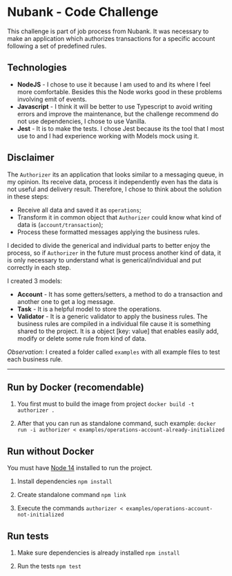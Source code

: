# Nubank - Code Challenge

This challenge is part of job process from Nubank. It was necessary to make an application which authorizes transactions for a specific account following a set of predefined rules. 

## Technologies
- **NodeJS** - I chose to use it because I am used to and its where I feel more comfortable. Besides this the Node works good in these problems involving emit of events.
- **Javascript** - I think it will be better to use Typescript to avoid writing errors and improve the maintenance, but the challenge recommend do not use dependencies, I chose to use Vanilla.
- **Jest** - It is to make the tests. I chose Jest because its the tool that I most use to and I had experience working with Models mock using it.

## Disclaimer

The `Authorizer` its an application that looks similar to a messaging queue, in my opinion. Its receive data, process it independently even has the data is not useful and delivery result. Therefore, I chose to think about the solution in these steps:

  - Receive all data and saved it as `operations`;
  - Transform it in common object that `Authorizer` could know what kind of data is (`account/transaction`);
  - Process these formatted messages applying the business rules.
    
I decided to divide the generical and individual parts to better enjoy the process, so if `Authorizer` in the future must process another kind of data, it is only necessary to understand what is generical/individual and put correctly in each step.

I created 3 models:
  - **Account** - It has some getters/setters, a method to do a transaction and another one to get a log message.
  - **Task** - It is a helpful model to store the operations.
  - **Validator** - It is a generic validator to apply the business rules.
The business rules are compiled in a individual file cause it is something shared to the project. It is a object [key: value] that enables easily add, modify or delete some rule from kind of data.

_Observation_: I created a folder called `examples` with all example files to test each business rule.

--- 

## Run by Docker (recomendable)

1. You first must to build the image from project
`docker build -t authorizer .`

2. After that you can run as standalone command, such example: 
`docker run -i authorizer < examples/operations-account-already-initialized`

## Run without Docker

You must have [Node 14](https://nodejs.org/en/) installed to run the project. 

1. Install dependencies 
`npm install`

2. Create standalone command
`npm link`

3. Execute the commands
`authorizer < examples/operations-account-not-initialized`

## Run tests

1. Make sure dependencies is already installed
`npm install`

2. Run the tests
`npm test`

